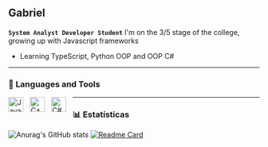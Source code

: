 ## Gabriel 

**`System Analyst Developer Student`**
I'm on the 3/5 stage of the college, growing up with Javascript frameworks
- Learning TypeScript, Python OOP and OOP C#

---
### 🧰 Languages and Tools

<img align="left" alt="Java" width="30px" style="padding-right:10px;" src="https://cdn.jsdelivr.net/gh/devicons/devicon/icons/java/java-original.svg"/>
<img align="left" alt="C++" width="30px" style="padding-right:10px;" src="https://cdn.jsdelivr.net/gh/devicons/devicon/icons/cplusplus/cplusplus-line.svg" />
<img align="left" alt="C#" width="30px" style="padding-right:10px;" src="https://cdn.jsdelivr.net/gh/devicons/devicon/icons/csharp/csharp-original.svg" />

---

### 📊 Estatísticas

![Anurag's GitHub stats](https://github-readme-stats.vercel.app/api?username=Gaturama&show_icons=true&theme=dark)
[![Readme Card](https://github-readme-stats.vercel.app/api/pin/?username=Gaturama&repo=github-readme-stats)](https://github.com/Gaturama/github-readme-stats)

